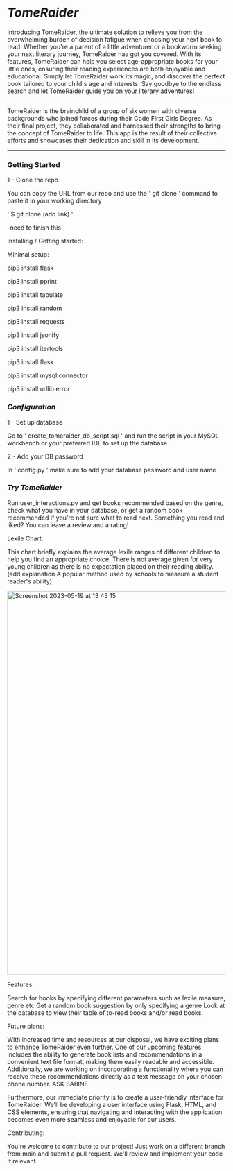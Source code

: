 # ***TomeRaider*** #


Introducing TomeRaider, the ultimate solution to relieve you from the overwhelming burden of decision fatigue when choosing your next book to read. Whether you're a parent of a little adventurer or a bookworm seeking your next literary journey, TomeRaider has got you covered. With its features, TomeRaider can help you select age-appropriate books for your little ones, ensuring their reading experiences are both enjoyable and educational. Simply let TomeRaider work its magic, and discover the perfect book tailored to your child's age and interests. Say goodbye to the endless search and let TomeRaider guide you on your literary adventures!

----

TomeRaider is the brainchild of a group of six women with diverse backgrounds who joined forces during their Code First Girls Degree. As their final project, they collaborated and harnessed their strengths to bring the concept of TomeRaider to life. This app is the result of their collective efforts and showcases their dedication and skill in its development.


--------

### **Getting Started** ###


1 - Clone the repo

You can copy the URL from our repo and use the ' git clone ' command to paste it in your working directory

' $ git clone (add link) '

-need to finish this

Installing / Getting started: 

Minimal setup:

pip3 install flask  

pip3 install pprint 

pip3 install tabulate 

pip3 install random

pip3 install requests 

pip3 install jsonify 

pip3 install itertools 

pip3 install flask 

pip3 install mysql.connector

pip3 install urllib.error


### ***Configuration*** ###

1 - Set up database

Go to ' create_tomeraider_db_script.sql ' and run the script in your MySQL workbench or your preferred IDE to set up the database

2 - Add your DB password

In ' config.py ' make sure to add your database password and user name 




### ***Try TomeRaider*** ###

Run user_interactions.py and get books recommended based on the genre, check what you have in your database, or get a random book recommended if you're not sure what to read next. Something you read and liked? You can leave a review and a rating! 

Lexile Chart:

This chart briefly explains the average lexile ranges of different children to help you find an appropriate choice. 
There is not average given for very young children as there is no expectation placed on their reading ability. (add explanation A popular method used by schools to measure a student reader's ability)

<img width="885" alt="Screenshot 2023-05-19 at 13 43 15" src="https://github.com/purplesandbox/CFG_S3_Group4_Project/assets/128521409/2d30dc99-7c7e-48cc-a350-ae0cc9905dd4">

Features: 

Search for books by specifying different parameters such as lexile measure, genre etc
Get a random book suggestion by only specifying a genre
Look at the database to view their table of to-read books and/or read books.


Future plans:

With increased time and resources at our disposal, we have exciting plans to enhance TomeRaider even further. One of our upcoming features includes the ability to generate book lists and recommendations in a convenient text file format, making them easily readable and accessible. Additionally, we are working on incorporating a functionality where you can receive these recommendations directly as a text message on your chosen phone number. ASK SABINE

Furthermore, our immediate priority is to create a user-friendly interface for TomeRaider. We'll be developing a user interface using Flask, HTML, and CSS elements, ensuring that navigating and interacting with the application becomes even more seamless and enjoyable for our users. 


Contributing: 

You're welcome to contribute to our project! Just work on a different branch from main and submit a pull request. We'll review and implement your code if relevant. 



